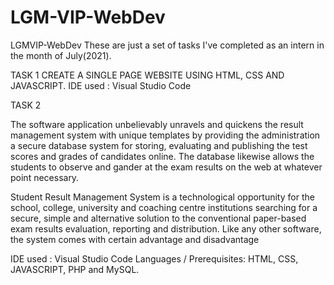 # LGM-VIP-WebDev

LGMVIP-WebDev
These are just a set of tasks I've completed as an intern in the month of July(2021).

TASK 1 CREATE A SINGLE PAGE WEBSITE USING HTML, CSS AND JAVASCRIPT. IDE used : Visual Studio Code


TASK 2

The software application unbelievably unravels and quickens the result management system with unique templates by providing the administration a secure database system for storing, evaluating and publishing the test scores and grades of candidates online. The database likewise allows the students to observe and gander at the exam results on the web at whatever point necessary.

Student Result Management System is a technological opportunity for the school, college, university and coaching centre institutions searching for a secure, simple and alternative solution to the conventional paper-based exam results evaluation, reporting and distribution. Like any other software, the system comes with certain advantage and disadvantage

IDE used : Visual Studio Code Languages / Prerequisites: HTML, CSS, JAVASCRIPT, PHP and MySQL.
